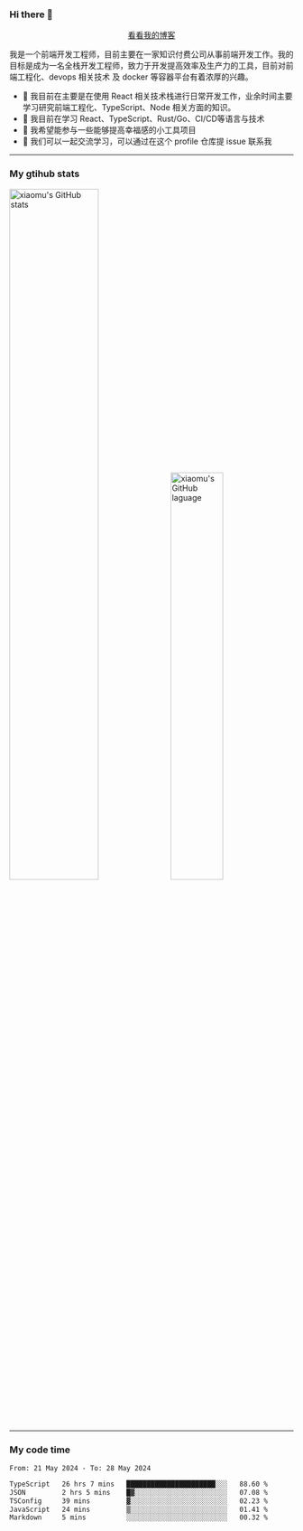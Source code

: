 ### Hi there 👋

<p align="center">
  <a href="https://blog.realjacket.fun">看看我的博客</a>
</p>

我是一个前端开发工程师，目前主要在一家知识付费公司从事前端开发工作。我的目标是成为一名全栈开发工程师，致力于开发提高效率及生产力的工具，目前对前端工程化、devops 相关技术 及 docker 等容器平台有着浓厚的兴趣。

- 🔭 我目前在主要是在使用 React 相关技术栈进行日常开发工作，业余时间主要学习研究前端工程化、TypeScript、Node 相关方面的知识。
- 🌱 我目前在学习 React、TypeScript、Rust/Go、CI/CD等语言与技术
- 👯 我希望能参与一些能够提高幸福感的小工具项目
- 💬 我们可以一起交流学习，可以通过在这个 profile 仓库提 issue 联系我

***

### My gtihub stats

<a><img src="https://github-readme-stats-git-masterrstaa-rickstaa.vercel.app/api?username=real-jacket&&show_icons=true" title="xiaomu's GitHub stats" alt="xiaomu's GitHub stats" style="width:56%;"/></a>
<a><img src="https://github-readme-stats-git-masterrstaa-rickstaa.vercel.app/api/top-langs/?username=real-jacket&layout=compact" title="xiaomu's GitHub laguage" alt="xiaomu's GitHub laguage" style="width:43%;"/><a/>

***

### My code time

<!--START_SECTION:waka-->

```txt
From: 21 May 2024 - To: 28 May 2024

TypeScript   26 hrs 7 mins   ██████████████████████░░░   88.60 %
JSON         2 hrs 5 mins    █▓░░░░░░░░░░░░░░░░░░░░░░░   07.08 %
TSConfig     39 mins         ▓░░░░░░░░░░░░░░░░░░░░░░░░   02.23 %
JavaScript   24 mins         ▒░░░░░░░░░░░░░░░░░░░░░░░░   01.41 %
Markdown     5 mins          ░░░░░░░░░░░░░░░░░░░░░░░░░   00.32 %
```

<!--END_SECTION:waka-->
